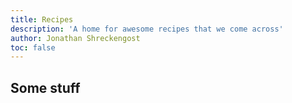 ```yaml
---
title: Recipes
description: 'A home for awesome recipes that we come across'
author: Jonathan Shreckengost
toc: false
---
```


## Some stuff

